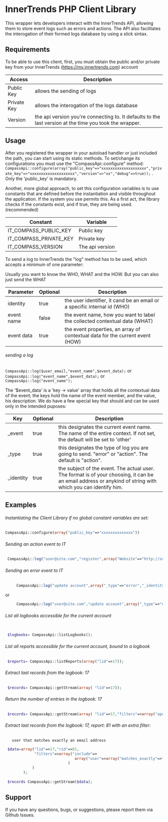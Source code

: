  InnerTrends PHP Client Library
===================
 This wrapper lets developers interact with the InnerTrends API, allowing them to store event logs such as errors and actions. 
 The API also facilitates the interogation of their formed logs database by using a slick sintax.
                                        
 Requirements
-----
 To be able to use this client, first, you must obtain the public and/or private key from your InnerTrends (https://my.innertrends.com) account                                        

 Access | Description
 --- | ---
 Public Key | allows the sending of logs
 Private Key | allows the interogation of the logs database
 Version | the api version you're connecting to. It defaults to the last version at the time you took the wrapper.

 Usage
-----
 After you registered the wrapper in your autoload handler or just included the path, you can start using its static methods. To set/change its configurations you must use the "CompassApi::configure" method: `` CompassApi::configure(array("public_key"=>"xxxxxxxxxxxxxxxxxxxx","private_key"=>"xxxxxxxxxxxxxxxxxxxx","version"=>"xx","debug"=>true));`` . Only the 'public_key' is mandatory.

 Another, more global approach, to set this configuration variables is to use constants that are defined before the instantiation and visible throughout the application. If the system you use permits this.  As a first act, the library checks if the constants exist, and if true, they are being used. (recommended)

Constant | Variable
--- | ---
IT_COMPASS_PUBLIC_KEY | Public key
IT_COMPASS_PRIVATE_KEY | Private key
IT_COMPASS_VERSION | The api version

To send a log to InnerTrends the "log" method has to be used, which accepts a minimum of one parameter:

Usually you want to know the WHO, WHAT and the HOW. But you can also just send the WHAT

Parameter | Optional | Description
--- | --- | ---
identity | true | the user identifier, it cand be an email or a specific internal id (WHO)
event name | false | the event name, how you want to label the collected contextual data (WHAT)
event data | true | the event  properties, an array of contextual data for the current event (HOW)

######  sending a log

``` CompassApi::log($user_email,"event_name",$event_data); ```
 or
 ``` CompassApi::log("event_name",$event_data); ```
  or
 ``` CompassApi::log("event_name"); ```
 
 The '$event_data' is a 'key -> value' array that holds all the contextual data of the event; the keys hold the name of the event member, and the value,  his description.
 We do have a few special key that should and can be used only in the intended puposes:
 
 Key | Optional | Description
--- | --- | ---
_event | true | this designates the current event name. The name of the entire context. If not set, the default                    will be set to 'other'
_type | true | this designates the type of log you are going to send. "error" or "action". The default is "action".
_identity | true | the subject of the event. The actual user. The format is of your choosing, it can be an email                    address or anykind of string with which you can identify him.
 
 Examples
-----
 
###### Instantiating the Client Library if no global constant variables are set:
```php
CompassApi::configure(array("public_key"=>"xxxxxxxxxxxxxx"))
```
  
###### Sending an action event to IT
```php
 CompassApi::log("user@site.com","register",array("Website"=>"http://somesite.com","Name"=>"Jon Doe" ));
```

###### Sending an error event to IT
```php
	 CompassApi::log("update account",array("_type"=>"error","_identity"=>"user@site.com","fault"=>"invalid email address supplied" ));
```
or

```php
 	 CompassApi::log("user@site.com","update account",array("_type"=>"error","fault"=>"invalid email address supplied" ));
``` 

######  List all logbooks accessible for the current account
```php  

 $logbooks= CompassApi::listLogbooks();
```

######  List all reports accessible for the current account, bound to a logbook
```php  
 $reports= CompassApi::listReports(array("lid"=>17));
```

###### Extract last records from the  logbook: 17 
```php 
 $records= CompassApi::getStream(array( "lid"=>17));
```

###### Return the number of entries in the   logbook: 17 
```php 
 $records= CompassApi::getStream(array( "lid"=>17,"filters"=>array("operator"=>"count")));
```

###### Extract last records from the  logbook: 17, report: 81 with an extra filter:
       user that matches exactly an email address
```php 
 $data=array("lid"=>17,"rid"=>81,
 		     "filters"=>array("include"=>
 		     		           array("user"=>array("matches_exactly"=>"user@domain.com")
 		     		 		)
            )
 		); 
 
 $records CompassApi::getStream($data);
```
Support
-------------------
If you have any questions, bugs, or suggestions, please report them via Github Issues.  

